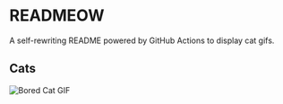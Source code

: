 # READMEOW

A self-rewriting README powered by GitHub Actions to display cat gifs.

## Cats

![Bored Cat GIF](https://media4.giphy.com/media/mlvseq9yvZhba/200.gif?cid=9acd02daj2r9rowa7klkq2vwtt8lxeu6uwbvcupfl6exc2a1&ep=v1_gifs_search&rid=200.gif&ct=g)
